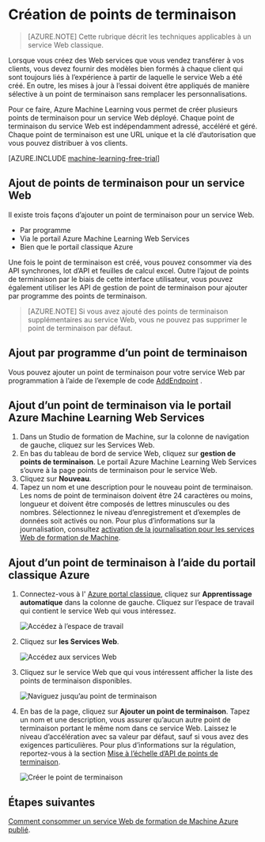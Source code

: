 <properties
    pageTitle="Création de points de terminaison de service Web dans l’apprentissage automatique | Microsoft Azure"
    description="Création de points de terminaison de service Web dans l’apprentissage automatique de Azure"
    services="machine-learning"
    documentationCenter=""
    authors="hiteshmadan"
    manager="padou"
    editor="cgronlun"/>

<tags
    ms.service="machine-learning"
    ms.devlang="multiple"
    ms.topic="article"
    ms.tgt_pltfrm="na"
    ms.workload="tbd"
    ms.date="10/04/2016"
    ms.author="himad"/>


# <a name="creating-endpoints"></a>Création de points de terminaison

>[AZURE.NOTE] Cette rubrique décrit les techniques applicables à un service Web classique.

Lorsque vous créez des Web services que vous vendez transférer à vos clients, vous devez fournir des modèles bien formés à chaque client qui sont toujours liés à l’expérience à partir de laquelle le service Web a été créé. En outre, les mises à jour à l’essai doivent être appliqués de manière sélective à un point de terminaison sans remplacer les personnalisations.

Pour ce faire, Azure Machine Learning vous permet de créer plusieurs points de terminaison pour un service Web déployé. Chaque point de terminaison du service Web est indépendamment adressé, accéléré et géré. Chaque point de terminaison est une URL unique et la clé d’autorisation que vous pouvez distribuer à vos clients.

[AZURE.INCLUDE [machine-learning-free-trial](../../includes/machine-learning-free-trial.md)]

## <a name="adding-endpoints-to-a-web-service"></a>Ajout de points de terminaison pour un service Web

Il existe trois façons d’ajouter un point de terminaison pour un service Web.

* Par programme
* Via le portail Azure Machine Learning Web Services
* Bien que le portail classique Azure

Une fois le point de terminaison est créé, vous pouvez consommer via des API synchrones, lot d’API et feuilles de calcul excel. Outre l’ajout de points de terminaison par le biais de cette interface utilisateur, vous pouvez également utiliser les API de gestion de point de terminaison pour ajouter par programme des points de terminaison.

 >[AZURE.NOTE] Si vous avez ajouté des points de terminaison supplémentaires au service Web, vous ne pouvez pas supprimer le point de terminaison par défaut.

## <a name="adding-an-endpoint-programmatically"></a>Ajout par programme d’un point de terminaison

Vous pouvez ajouter un point de terminaison pour votre service Web par programmation à l’aide de l’exemple de code [AddEndpoint](https://github.com/raymondlaghaeian/AML_EndpointMgmt/blob/master/Program.cs) .

## <a name="adding-an-endpoint-using-the-azure-machine-learning-web-services-portal"></a>Ajout d’un point de terminaison via le portail Azure Machine Learning Web Services

1. Dans un Studio de formation de Machine, sur la colonne de navigation de gauche, cliquez sur les Services Web.
2. En bas du tableau de bord de service Web, cliquez sur **gestion de points de terminaison**. Le portail Azure Machine Learning Web Services s’ouvre à la page points de terminaison pour le service Web.
3. Cliquez sur **Nouveau**.
4. Tapez un nom et une description pour le nouveau point de terminaison. Les noms de point de terminaison doivent être 24 caractères ou moins, longueur et doivent être composés de lettres minuscules ou des nombres. Sélectionnez le niveau d’enregistrement et d’exemples de données soit activés ou non. Pour plus d’informations sur la journalisation, consultez [activation de la journalisation pour les services Web de formation de Machine](machine-learning-web-services-logging.md).

## <a name="adding-an-endpoint-using-the-azure-classic-portal"></a>Ajout d’un point de terminaison à l’aide du portail classique Azure


1. Connectez-vous à l' [Azure portal classique](http://manage.windowsazure.com), cliquez sur **Apprentissage automatique** dans la colonne de gauche. Cliquez sur l’espace de travail qui contient le service Web qui vous intéressez.

    ![Accédez à l’espace de travail](./media/machine-learning-create-endpoint/figure-1.png)

2. Cliquez sur **les Services Web**.

    ![Accédez aux services Web](./media/machine-learning-create-endpoint/figure-2.png)

3. Cliquez sur le service Web que qui vous intéressent afficher la liste des points de terminaison disponibles.

    ![Naviguez jusqu’au point de terminaison](./media/machine-learning-create-endpoint/figure-3.png)

4. En bas de la page, cliquez sur **Ajouter un point de terminaison**. Tapez un nom et une description, vous assurer qu’aucun autre point de terminaison portant le même nom dans ce service Web. Laissez le niveau d’accélération avec sa valeur par défaut, sauf si vous avez des exigences particulières. Pour plus d’informations sur la régulation, reportez-vous à la section [Mise à l’échelle d’API de points de terminaison](machine-learning-scaling-webservice.md).

    ![Créer le point de terminaison](./media/machine-learning-create-endpoint/figure-4.png)

## <a name="next-steps"></a>Étapes suivantes

[Comment consommer un service Web de formation de Machine Azure publié](machine-learning-consume-web-services.md).
